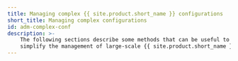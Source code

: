 ```yaml
---
title: Managing complex {{ site.product.short_name }} configurations
short_title: Managing complex configurations
id: adm-complex-conf
description: >-
    The following sections describe some methods that can be useful to
    simplify the management of large-scale {{ site.product.short_name }} installations.
---
```

